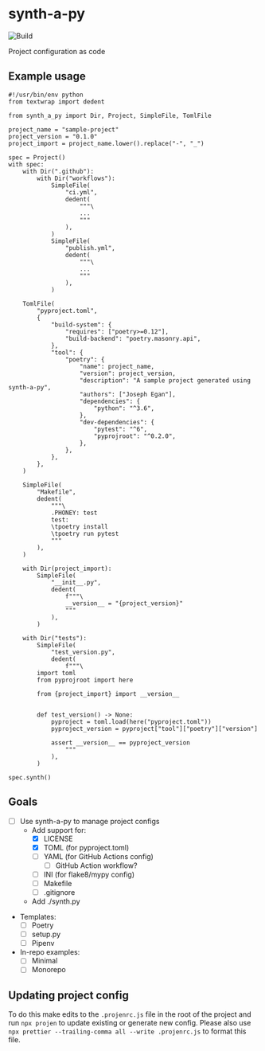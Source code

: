 # synth-a-py

![Build](https://github.com/eganjs/synth-a-py/workflows/ci/badge.svg)

Project configuration as code

## Example usage

```
#!/usr/bin/env python
from textwrap import dedent

from synth_a_py import Dir, Project, SimpleFile, TomlFile

project_name = "sample-project"
project_version = "0.1.0"
project_import = project_name.lower().replace("-", "_")

spec = Project()
with spec:
    with Dir(".github"):
        with Dir("workflows"):
            SimpleFile(
                "ci.yml",
                dedent(
                    """\
                    ...
                    """
                ),
            )
            SimpleFile(
                "publish.yml",
                dedent(
                    """\
                    ...
                    """
                ),
            )

    TomlFile(
        "pyproject.toml",
        {
            "build-system": {
                "requires": ["poetry>=0.12"],
                "build-backend": "poetry.masonry.api",
            },
            "tool": {
                "poetry": {
                    "name": project_name,
                    "version": project_version,
                    "description": "A sample project generated using synth-a-py",
                    "authors": ["Joseph Egan"],
                    "dependencies": {
                        "python": "^3.6",
                    },
                    "dev-dependencies": {
                        "pytest": "^6",
                        "pyprojroot": "^0.2.0",
                    },
                },
            },
        },
    )

    SimpleFile(
        "Makefile",
        dedent(
            """\
            .PHONEY: test
            test:
            \tpoetry install
            \tpoetry run pytest
            """
        ),
    )

    with Dir(project_import):
        SimpleFile(
            "__init__.py",
            dedent(
                f"""\
                __version__ = "{project_version}"
                """
            ),
        )

    with Dir("tests"):
        SimpleFile(
            "test_version.py",
            dedent(
                f"""\
		import toml
		from pyprojroot import here

		from {project_import} import __version__


		def test_version() -> None:
		    pyproject = toml.load(here("pyproject.toml"))
		    pyproject_version = pyproject["tool"]["poetry"]["version"]

		    assert __version__ == pyproject_version
                """
            ),
        )

spec.synth()
```

## Goals

- [ ] Use synth-a-py to manage project configs
  - Add support for:
    - [x] LICENSE
    - [x] TOML (for pyproject.toml)
    - [ ] YAML (for GitHub Actions config)
      - [ ] GitHub Action workflow?
    - [ ] INI (for flake8/mypy config)
    - [ ] Makefile
    - [ ] .gitignore
  - Add ./synth.py
- Templates:
  - [ ] Poetry
  - [ ] setup.py
  - [ ] Pipenv
- In-repo examples:
  - [ ] Minimal
  - [ ] Monorepo

## Updating project config

To do this make edits to the `.projenrc.js` file in the root of the project and run `npx projen` to update existing or generate new config. Please also use `npx prettier --trailing-comma all --write .projenrc.js` to format this file.
